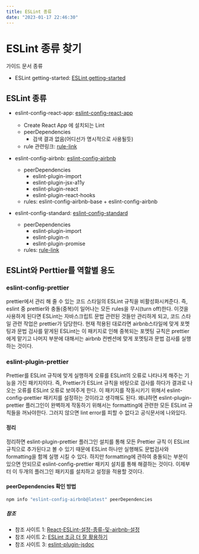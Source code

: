 ```yaml
---
title: ESLint 종류
date: "2023-01-17 22:46:30"
---
```


# ESLint 종류 찾기

가이드 문서 종류

- ESLint getting-started: [ESLint getting-started](https://eslint.org/docs/latest/use/getting-started)

## ESLint 종류

- eslint-config-react-app: [eslint-config-react-app](https://www.npmjs.com/package/eslint-config-react-app)

  - Create React App 에 설치되는 Lint
  - peerDependencies
    - 검색 결과 없음(어디선가 명시적으로 사용될듯)
  - rule 관련링크: [rule-link](https://github.com/facebook/create-react-app/blob/main/packages/eslint-config-react-app/index.js)

- eslint-config-airbnb: [eslint-config-airbnb](https://www.npmjs.com/package/eslint-config-airbnb)

  - peerDependencies
    - eslint-plugin-import
    - eslint-plugin-jsx-a11y
    - eslint-plugin-react
    - eslint-plugin-react-hooks
  - rules: eslint-config-airbnb-base + eslint-config-airbnb

- eslint-config-standard: [eslint-config-standard](https://github.com/standard/eslint-config-standard)
  - peerDependencies
    - eslint-plugin-import
    - eslint-plugin-n
    - eslint-plugin-promise
  - rules: [rule-link](https://github.com/standard/eslint-config-standard/blob/master/.eslintrc.json)

## ESLint와 Perttier를 역할별 용도

### eslint-config-prettier

prettier에서 관리 해 줄 수 있는 코드 스타일의 ESLint 규칙을 비활성화시켜준다. 즉, eslint 중 prettier와 충돌(중복)이 일어나는 모든 rules을 무시(turn off)한다.
이것을 사용하게 된다면 ESLint는 자바스크립트 문법 관련된 것들만 관리하게 되고, 코드 스타일 관련 작업은 prettier가 담당한다. 현재 적용된 대로라면 airbnb스타일에 맞게 포멧팅과 문법 검사를 맡게된 ESLint는 이 패키지로 인해 중복되는 포멧팅 규칙은 prettier에게 맡기고 나머지 부분에 대해서는 airbnb 컨벤션에 맞게 포멧팅과 문법 검사를 실행하는 것이다.

### eslint-plugin-prettier

Prettier를 ESLint 규칙에 맞게 실행하게 오류를 ESLint의 오류로 나타나게 해주는 기능을 가진 패키지이다. 즉, Prettier가 ESLint 규칙을 바탕으로 검사를 하다가 결과로 나오는 오류를 ESLint 오류로 보여주게 한다.
이 패키지를 작동시키기 위해서 eslint-config-prettier 패키지를 설정하는 것이라고 생각해도 된다. 왜냐하면 eslint-plugin-prettier 플러그인이 완벽하게 작동하기 위해서는 formatting에 관련한 모든 ESLint 규칙들을 꺼놔야한다. 그러지 않으면 lint error를 피할 수 없다고 공식문서에 나와있다.

#### 정리

정리하면 eslint-plugin-prettier 플러그인 설치를 통해 모든 Prettier 규칙 이 ESLint 규칙으로 추가된다고 볼 수 있기 때문에 ESLint 하나만 실행해도 문법검사와 formatting을 함께 실행 시킬 수 있다. 하지만 formatting에 관하여 충돌되는 부분이 있으면 안되므로 eslint-config-prettier 패키지 설치를 통해 해결하는 것이다. 이제부터 이 두개의 플러그인 패키지를 설치하고 설정을 적용할 것이다.

#### peerDependencies 확인 방법

```bash
npm info "eslint-config-airbnb@latest" peerDependencies
```

##### 참조

- 참조 사이트 1: [React-ESLint-설정-종류-및-airbnb-설정](https://velog.io/@jma1020/React-ESLint-%EC%84%A4%EC%A0%95-%EC%A2%85%EB%A5%98-%EB%B0%8F-airbnb-%EC%84%A4%EC%A0%95)
- 참조 사이트 2: [ESLint 조금 더 잘 활용하기](https://tech.kakao.com/2019/12/05/make-better-use-of-eslint/)
- 참조 사이트 3: [eslint-plugin-jsdoc](https://github.com/gajus/eslint-plugin-jsdoc)
